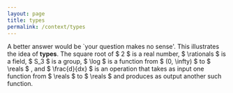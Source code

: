 ```yaml
---
layout: page
title: types
permalink: /context/types
---
```

A better answer would be `your question makes no sense'. This illustrates the idea of **types**. The square root of $ 2 $ is a real number, $ \rationals $ is a field, $ S_3 $ is a group, $ \log $ is a function from $ (0, \infty) $ to $ \reals $ , and $ \frac{d}{dx} $ is an operation that takes as input one function from $ \reals $ to $ \reals $ and produces as output another such function.
